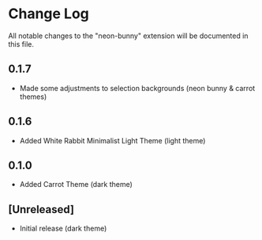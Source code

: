 # Change Log

All notable changes to the "neon-bunny" extension will be documented in this file.

## 0.1.7

- Made some adjustments to selection backgrounds (neon bunny & carrot themes)

## 0.1.6

- Added White Rabbit Minimalist Light Theme (light theme)

## 0.1.0

- Added Carrot Theme (dark theme)

## [Unreleased]

- Initial release (dark theme)
